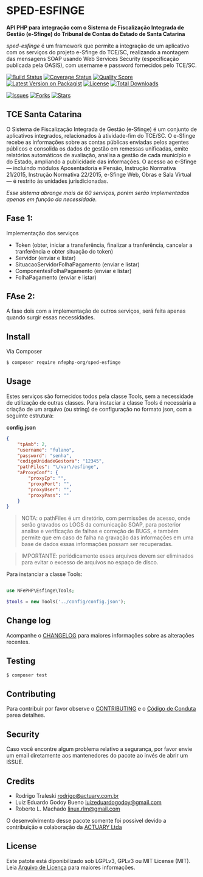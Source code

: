 # SPED-ESFINGE

**API PHP para integração com o Sistema de Fiscalização Integrada de Gestão (e-Sfinge) do Tribunal de Contas do Estado de Santa Catarina**

*sped-esfinge* é um framework que permite a integração de um aplicativo com os serviços do projeto e-Sfinge do TCE/SC, realizando a montagem das mensagens SOAP usando Web Services Security (especificação publicada pela OASIS), com username e password fornecidos pelo TCE/SC.

[![Build Status][ico-travis]][link-travis]
[![Coverage Status][ico-scrutinizer]][link-scrutinizer]
[![Quality Score][ico-code-quality]][link-code-quality]
[![Latest Version on Packagist][ico-version]][link-packagist]
[![License][ico-license]][link-packagist]
[![Total Downloads][ico-downloads]][link-downloads]

[![Issues][ico-issues]][link-issues]
[![Forks][ico-forks]][link-forks]
[![Stars][ico-stars]][link-stars]


## TCE Santa Catarina

O Sistema de Fiscalização Integrada de Gestão (e-Sfinge) é um conjunto de aplicativos integrados, relacionados à atividade-fim do TCE/SC. O e-Sfinge recebe as informações sobre as contas públicas enviadas pelos agentes públicos e consolida os dados de gestão em remessas unificadas, emite relatórios automáticos de avaliação, analisa a gestão de cada município e do Estado, ampliando a publicidade das informações.
O acesso ao e-Sfinge — incluindo módulos Aposentadoria e Pensão, Instrução Normativa 21/2015, Instrução Normativa 22/2015, e-Sfinge Web, Obras e Sala Virtual — é restrito às unidades jurisdicionadas.

*Esse sistema abrange mais de 60 serviços, porém serão implementados apenas em função da necessidade.*

## Fase 1:

Implementação dos serviços 

- Token (obter, iniciar a transferência, finalizar a tranferência, cancelar a tranferência e obter situação do token)
- Servidor (enviar e listar)
- SituacaoServidorFolhaPagamento (enviar e listar)
- ComponentesFolhaPagamento (enviar e listar)
- FolhaPagamento (enviar e listar)

## FAse 2:

A fase dois com a implementação de outros serviços, será feita apenas quando surgir essas necessidades.

## Install

Via Composer

``` bash
$ composer require nfephp-org/sped-esfinge
```

## Usage

Estes serviços são fornecidos todos pela classe Tools, sem a necessidade de utilização de outras classes.
Para instaciar a classe Tools é necessária a criação de um arquivo (ou string) de configuração no formato json, com a seguinte estrutura:

**config.json**
```json
{
    "tpAmb": 2,
    "username": "fulano",
    "password": "senha",
    "codigoUnidadeGestora": "12345",
    "pathFiles": "\/var\/esfinge",
    "aProxyConf": {
        "proxyIp": "",
        "proxyPort": "",
        "proxyUser": "",
        "proxyPass": ""
    }
}
```
> NOTA: o pathFiles é um diretório, com permissões de acesso, onde serão gravados os LOGS da comunicação SOAP, para posterior analise e verificação de falhas e correção de BUGS, e também permite que em caso de falha na gravação das informações em uma base de dados essas informações possam ser recuperadas.

> IMPORTANTE: periódicamente esses arquivos devem ser eliminados para evitar o excesso de arquivos no espaço de disco.  

Para instanciar a classe Tools:

```php

use NFePHP\Esfinge\Tools;

$tools = new Tools('../config/config.json');

```

## Change log

Acompanhe o [CHANGELOG](CHANGELOG.md) para maiores informações sobre as alterações recentes.

## Testing

``` bash
$ composer test
```

## Contributing

Para contribuir por favor observe o [CONTRIBUTING](CONTRIBUTING.md) e o  [Código de Conduta](CONDUCT.md) parea detalhes.

## Security

Caso você encontre algum problema relativo a segurança, por favor envie um email diretamente aos mantenedores do pacote ao invés de abrir um ISSUE.

## Credits

- Rodrigo Traleski <rodrigo@actuary.com.br>
- Luiz Eduardo Godoy Bueno <luizeduardogodoy@gmail.com>
- Roberto L. Machado <linux.rlm@gmail.com>

O desenvolvimento desse pacote somente foi possivel devido a contribuição e colaboração da 
[ACTUARY Ltda](http://www.actuary.com.br/v2/informatica/index.php) 

## License

Este patote está diponibilizado sob LGPLv3, GPLv3 ou MIT License (MIT). Leia  [Arquivo de Licença](LICENSE.md) para maiores informações.

[ico-stars]: https://img.shields.io/github/stars/nfephp-org/sped-esfinge.svg?style=flat-square
[ico-forks]: https://img.shields.io/github/forks/nfephp-org/sped-esfinge.svg?style=flat-square
[ico-issues]: https://img.shields.io/github/issues/nfephp-org/sped-esfinge.svg?style=flat-square
[ico-travis]: https://img.shields.io/travis/nfephp-org/sped-esfinge/master.svg?style=flat-square
[ico-scrutinizer]: https://img.shields.io/scrutinizer/coverage/g/nfephp-org/sped-esfinge.svg?style=flat-square
[ico-code-quality]: https://img.shields.io/scrutinizer/g/nfephp-org/sped-esfinge.svg?style=flat-square
[ico-downloads]: https://img.shields.io/packagist/dt/nfephp-org/sped-esfinge.svg?style=flat-square
[ico-version]: https://img.shields.io/packagist/v/nfephp-org/sped-esfinge.svg?style=flat-square
[ico-license]: https://poser.pugx.org/nfephp-org/nfephp/license.svg?style=flat-square

[link-packagist]: https://packagist.org/packages/nfephp-org/sped-esfinge
[link-travis]: https://travis-ci.org/nfephp-org/sped-esfinge
[link-scrutinizer]: https://scrutinizer-ci.com/g/nfephp-org/sped-esfinge/code-structure
[link-code-quality]: https://scrutinizer-ci.com/g/nfephp-org/sped-esfinge
[link-downloads]: https://packagist.org/packages/nfephp-org/sped-esfinge
[link-author]: https://github.com/nfephp-org
[link-issues]: https://github.com/nfephp-org/sped-esfinge/issues
[link-forks]: https://github.com/nfephp-org/sped-esfinge/network
[link-stars]: https://github.com/nfephp-org/sped-esfinge/stargazers
